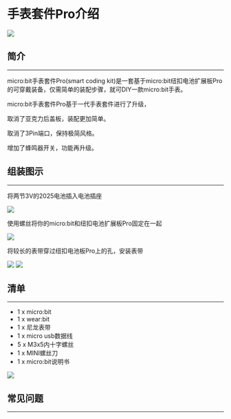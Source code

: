# 手表套件Pro介绍

![](./images/smart_coding_kit_00.jpg)

## 简介
---
micro:bit手表套件Pro(smart coding kit)是一套基于micro:bit纽扣电池扩展板Pro的可穿戴装备，仅需简单的装配步骤，就可DIY一款micro:bit手表。

micro:bit手表套件Pro基于一代手表套件进行了升级，

取消了亚克力后盖板，装配更加简单。

取消了3Pin端口，保持极简风格。

增加了蜂鸣器开关，功能再升级。

## 组装图示
---
将两节3V的2025电池插入电池插座

![](./images/smart_coding_kit_01.png)

使用螺丝将你的micro:bit和纽扣电池扩展板Pro固定在一起

![](./images/smart_coding_kit_02.png)

将较长的表带穿过纽扣电池板Pro上的孔，安装表带

![](./images/smart_coding_kit_03.png)
![](./images/smart_coding_kit_04.png)



## 清单
---
- 1 x micro:bit
- 1 x wear:bit
- 1 x 尼龙表带
- 1 x micro usb数据线
- 5 x M3x5内十字螺丝
- 1 x MINI螺丝刀
- 1 x micro:bit说明书


![](./images/smart_coding_kit_05.png)


## 常见问题
---
